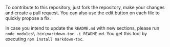 To contribute to this repository, just fork the repository, make your changes and create a pull request.
You can also use the edit button on each file to quickly propose a fix.

In case you intend to update the `README.md` with new sections, please run `node_modules\.bin\markdown-toc -i README.md`. You get this tool by executing `npm install markdown-toc`.
